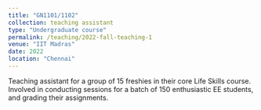 ```yaml
---
title: "GN1101/1102"
collection: teaching assistant
type: "Undergraduate course"
permalink: /teaching/2022-fall-teaching-1
venue: "IIT Madras"
date: 2022
location: "Chennai"
---
```


Teaching assistant for a group of 15 freshies in their core Life Skills course. Involved in conducting sessions for a batch of 150 enthusiastic EE students, and grading their assignments. 
